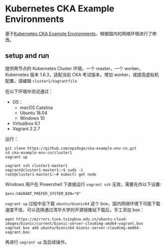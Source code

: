 # Kubernetes CKA Example Environments

基于[Kubernetes CKA Example Environments](https://github.com/wuestkamp/cka-example-environments)，根据国内的网络环境进行了修改。

## setup and run

提供两节点的 Kubernetes Cluster 环境，一个 master，一个 worker。Kubernetes 版本 1.6.3，适配当前 CKA 考试版本。增加 worker，或提高虚拟机配置，请编辑 `cluster1/Vagrantfile`

在以下环境中测试通过：
- OS：
    - macOS Catalina
    - Ubuntu 18.04
    - Windows 10
- Virtualbox 6.1
- Vagrant 2.2.7

运行：
```
git clone https://github.com/opsdoge/cka-example-env-cn.git
cd cka-example-env-cn/cluster1
vagrant up

vagrant ssh cluster1-master1
vagrant@cluster1-master1:~$ sudo -i
root@cluster1-master1:~# kubectl get node
```

Windows 用户在 Powershell 下直接运行 `vagrant ssh` 无效，需要先作以下设置:
```
$env:VAGRANT_PREFER_SYSTEM_BIN="0"
```

`vagrant up` 过程中会下载 `ubuntu/bionic64` 这个 box，国内网络环境下可能下载速度不佳，可以选择通过清华大学的开源镜像站下载后，手工添加 box：
```
wget https://mirrors.tuna.tsinghua.edu.cn/ubuntu-cloud-images/bionic/current/bionic-server-cloudimg-amd64-vagrant.box
vagrnat box add ubuntu/bionic64 bionic-server-cloudimg-amd64-vagrant.box
```
再进行 `vagrant up` 及后续操作。
